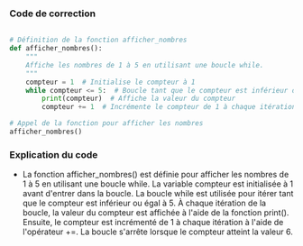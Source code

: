 ### Code de correction

```python

# Définition de la fonction afficher_nombres
def afficher_nombres():
    """
    Affiche les nombres de 1 à 5 en utilisant une boucle while.
    """
    compteur = 1  # Initialise le compteur à 1
    while compteur <= 5:  # Boucle tant que le compteur est inférieur ou égal à 5
        print(compteur)  # Affiche la valeur du compteur
        compteur += 1  # Incrémente le compteur de 1 à chaque itération

# Appel de la fonction pour afficher les nombres
afficher_nombres()
```

### Explication du code

- La fonction afficher_nombres() est définie pour afficher les nombres de 1 à 5 en utilisant une boucle while.
La variable compteur est initialisée à 1 avant d'entrer dans la boucle.
La boucle while est utilisée pour itérer tant que le compteur est inférieur ou égal à 5.
À chaque itération de la boucle, la valeur du compteur est affichée à l'aide de la fonction print().
Ensuite, le compteur est incrémenté de 1 à chaque itération à l'aide de l'opérateur +=.
La boucle s'arrête lorsque le compteur atteint la valeur 6.  